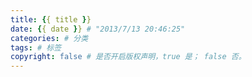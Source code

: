 ```yaml
---
title: {{ title }}
date: {{ date }} # "2013/7/13 20:46:25"
categories: # 分类
tags: # 标签
copyright: false # 是否开启版权声明，true 是； false 否。
---
```


<!-- more -->
